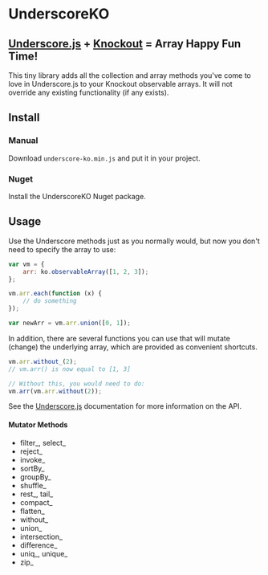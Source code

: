 # UnderscoreKO #

## [Underscore.js](http://documentcloud.github.com/underscore/) + [Knockout](http://knockoutjs.com) = Array Happy Fun Time! ##

This tiny library adds all the collection and array methods you've come to love in Underscore.js to your Knockout observable arrays. It will not override any existing functionality (if any exists).

## Install ##

### Manual ###

Download `underscore-ko.min.js` and put it in your project.

### Nuget ###

Install the UnderscoreKO Nuget package.

## Usage ##

Use the Underscore methods just as you normally would, but now you don't need to specify the array to use:

```js
var vm = {
    arr: ko.observableArray([1, 2, 3]);
};

vm.arr.each(function (x) {
    // do something
});

var newArr = vm.arr.union([0, 1]);
```

In addition, there are several functions you can use that will mutate (change) the underlying array, which are provided as convenient shortcuts.

```js
vm.arr.without_(2);
// vm.arr() is now equal to [1, 3]

// Without this, you would need to do:
vm.arr(vm.arr.without(2));
```
See the [Underscore.js](http://documentcloud.github.com/underscore/) documentation for more information on the API.

#### Mutator Methods ####

* filter_, select\_
* reject_
* invoke_
* sortBy_
* groupBy_
* shuffle_
* rest_, tail\_
* compact_
* flatten_
* without_
* union_
* intersection_
* difference_
* uniq_, unique\_
* zip_
